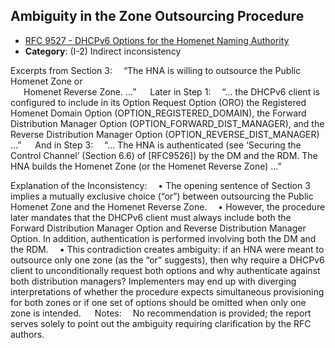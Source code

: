 ## Ambiguity in the Zone Outsourcing Procedure  

- [RFC 9527 - DHCPv6 Options for the Homenet Naming Authority](https://www.rfc-editor.org/rfc/rfc9527)
- **Category**: (I-2) Indirect inconsistency

Excerpts from Section 3:
 “The HNA is willing to outsource the Public Homenet Zone or  
  Homenet Reverse Zone. …”
 
Later in Step 1:
 “… the DHCPv6 client is configured to include in its Option Request Option (ORO) the Registered Homenet Domain Option (OPTION_REGISTERED_DOMAIN), the Forward Distribution Manager Option (OPTION_FORWARD_DIST_MANAGER), and the Reverse Distribution Manager Option (OPTION_REVERSE_DIST_MANAGER) …”
 
And in Step 3:
 “… The HNA is authenticated (see ‘Securing the Control Channel’ (Section 6.6) of [RFC9526]) by the DM and the RDM. The HNA builds the Homenet Zone (or the Homenet Reverse Zone) …”

Explanation of the Inconsistency:
 • The opening sentence of Section 3 implies a mutually exclusive choice (“or”) between outsourcing the Public Homenet Zone and the Homenet Reverse Zone.
 • However, the procedure later mandates that the DHCPv6 client must always include both the Forward Distribution Manager Option and Reverse Distribution Manager Option. In addition, authentication is performed involving both the DM and the RDM.
 • This contradiction creates ambiguity: if an HNA were meant to outsource only one zone (as the “or” suggests), then why require a DHCPv6 client to unconditionally request both options and why authenticate against both distribution managers? Implementers may end up with diverging interpretations of whether the procedure expects simultaneous provisioning for both zones or if one set of options should be omitted when only one zone is intended.
 
Notes:
 No recommendation is provided; the report serves solely to point out the ambiguity requiring clarification by the RFC authors.

